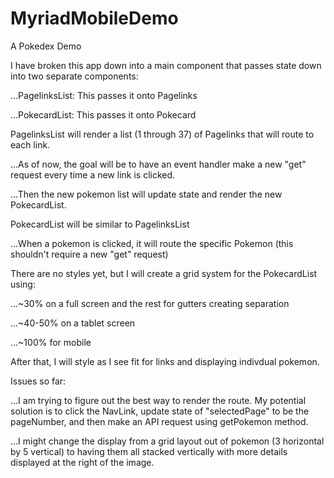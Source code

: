 # MyriadMobileDemo
A Pokedex Demo

I have broken this app down into a main component that passes state down into two separate components:

  ...PagelinksList: This passes it onto Pagelinks
  
  ...PokecardList: This passes it onto Pokecard
    
PagelinksList will render a list (1 through 37) of Pagelinks that will route to each link.

  ...As of now, the goal will be to have an event handler make a new "get" request every time a new link is clicked.
  
  ...Then the new pokemon list will update state and render the new PokecardList.

PokecardList will be similar to PagelinksList

  ...When a pokemon is clicked, it will route the specific Pokemon (this shouldn't require a new "get" request)
  
There are no styles yet, but I will create a grid system for the PokecardList using:

  ...~30% on a full screen and the rest for gutters creating separation
  
  ...~40-50% on a tablet screen
  
  ...~100% for mobile

After that, I will style as I see fit for links and displaying indivdual pokemon.


Issues so far:

  ...I am trying to figure out the best way to render the route. My potential solution is to click the NavLink, update state of "selectedPage" to be the pageNumber, and then make an API request using getPokemon method. 
  
  ...I might change the display from a grid layout out of pokemon (3 horizontal by 5 vertical) to having them all stacked vertically with more details displayed at the right of the image. 
